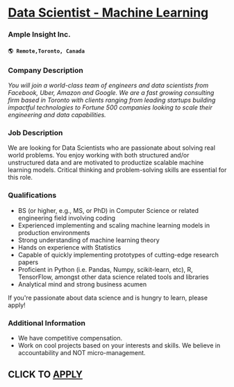 # [Data Scientist - Machine Learning](https://www.remotewlb.com/apply/data-scientist-machine-learning-97118)  
### Ample Insight Inc.  
#### `🌎 Remote,Toronto, Canada`  

### **Company Description**

 _You will join a world-class team of engineers and data scientists from Facebook, Uber, Amazon and Google. We are a fast growing consulting firm based in Toronto with clients ranging from leading startups building impactful technologies to Fortune 500 companies looking to scale their engineering and data capabilities._

###  **Job Description**

We are looking for Data Scientists who are passionate about solving real world problems. You enjoy working with both structured and/or unstructured data and are motivated to productize scalable machine learning models. Critical thinking and problem-solving skills are essential for this role.

###  **Qualifications**

  * BS (or higher, e.g., MS, or PhD) in Computer Science or related engineering field involving coding
  * Experienced implementing and scaling machine learning models in production environments 
  * Strong understanding of machine learning theory
  * Hands on experience with Statistics
  * Capable of quickly implementing prototypes of cutting-edge research papers
  * Proficient in Python (i.e. Pandas, Numpy, scikit-learn, etc), R, TensorFlow, amongst other data science related tools and libraries
  * Analytical mind and strong business acumen

If you're passionate about data science and is hungry to learn, please apply!

###  **Additional Information**

  * We have competitive compensation.
  * Work on cool projects based on your interests and skills. We believe in accountability and NOT micro-management.

  
## CLICK TO [APPLY](https://www.remotewlb.com/apply/data-scientist-machine-learning-97118)

